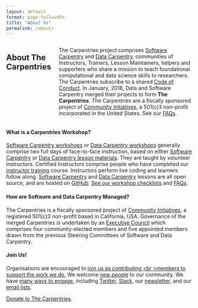 ```yaml
---
layout: default
format: page-fullwidth
title: "About Us"
permalink: /about/
---
```



<div class="row">
  <div class="small-2 large-4 columns"> <h2>About The Carpentries</h2>
 
The Carpentries project comprises <a href="https://software-carpentry.org/">Software Carpentry</a> 
and <a href="http://www.datacarpentry.org/">Data Carpentry</a>, communities of Instructors, Trainers, Lesson Maintainers, 
helpers and supporters who share a mission to teach foundational computational and data science skills to researchers. 
The Carpentries subscribe to a 
shared <a href="http://docs.carpentries.org/topic_folders/policies/code-of-conduct.html">Code of Conduct</a>. In January, 2018, Data and Software Carpentry merged their projects to form <strong>The Carpentries</strong>. The Carpentries are a fiscally sponsored project of <a href="http://communityin.org">Community Initiatives</a>, a 501(c)3 non-profit incorporated in the United States. See our <a href="http://info.carpentries.org/">FAQs</a>.</div> </div>





<h4>What is a Carpentries Workshop?</h4>

<a href="https://software-carpentry.org/workshops/">Software Carpentry workshops</a> 
or <a href="http://www.datacarpentry.org/workshops/">Data Carpentry workshops</a> generally 
comprise two full days of face-to-face instruction, based on 
either <a href="https://software-carpentry.org/lessons">Software Carpentry</a> 
or <a href="http://www.datacarpentry.org/lessons">Data Carpentry lesson materials</a>. 
They are taught by volunteer Instructors. Certified Instructors comprise people who 
have completed our <a href="http://carpentries.github.io/instructor-training/">instructor training</a> course. 
Instructors perform live coding and learners follow along. 
<a href="https://software-carpentry.org/lessons">Software Carpentry</a> 
and <a href="http://www.datacarpentry.org/lessons">Data Carpentry</a> lessons are all 
open source, and are hosted on <a href="https://github.com/">GitHub</a>. 
<a href="http://docs.carpentries.org/topic_folders/hosts_instructors/hosts_instructors_checklist.html">See 
our workshop checklists</a> and <a href="https://info.carpentries.org/">FAQs</a>.
  
<h4>How are Software and Data Carpentry Managed?</h4>

The Carpentries is a fiscally sponsored project of <a href="http://communityin.org/">Community Initiatives</a>, 
a registered 501(c)3 non-profit based in California, USA. 
Governance of the merged Carpentries is undertaken 
by an <a href="../governance">Executive Council</a> which comprises 
four community-elected members and five appointed members drawn from 
the previous Steering Committees of Software and Data Carpentry.
      
<h4>Join Us!</h4>
            
Organisations are encouraged to <a href="../membership/">join us as contributing <br \>members to support the work we do.</a> We 
welcome <a href="https://software-carpentry.org/join/">new people</a> to our community. We have 
<a href="https://software-carpentry.org/join/">many ways to engage</a>, including 
<a href="https://twitter.com/thecarpentries">Twitter</a>, <a href="https://swc-slack-invite.herokuapp.com/">Slack</a>, 
our <a href="http://eepurl.com/cfODMH">newsletter</a>, and our <a href="https://software-carpentry.org/join/">email lists</a>.</p>
<a href="https://carpentries.wedid.it/">Donate to The Carpentries</a>.
